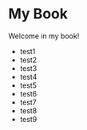 # My Book

Welcome in my book!

* test1
* test2
* test3
* test4
* test5
* test6
* test7
* test8
* test9
